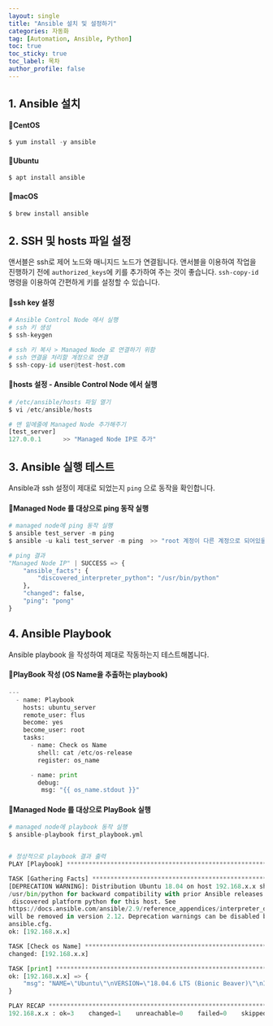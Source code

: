 ```yaml
---
layout: single
title: "Ansible 설치 및 설정하기"
categories: 자동화
tag: [Automation, Ansible, Python]
toc: true
toc_sticky: true
toc_label: 목차
author_profile: false
---
```


## 1. Ansible 설치



#### 📜CentOS

```python
$ yum install -y ansible 
```



#### 📜Ubuntu

```python
$ apt install ansible
```



#### 📜macOS

```python
$ brew install ansible
```



## 2. SSH 및 hosts 파일 설정

앤서블은 ssh로 제어 노드와 매니지드 노드가 연결됩니다. 앤서블을 이용하여 작업을 진행하기 전에 `authorized_keys`에 키를 추가하여 주는 것이 좋습니다. `ssh-copy-id` 명령을 이용하여 간편하게 키를 설정할 수 있습니다.



#### 📜ssh key 설정

```python
# Ansible Control Node 에서 실행
# ssh 키 생성 
$ ssh-keygen

# ssh 키 복사 > Managed Node 로 연결하기 위함
# ssh 연결을 처리할 계정으로 연결 
$ ssh-copy-id user@test-host.com
```



#### 📜hosts 설정 - Ansible Control Node 에서 실행

```python
# /etc/ansible/hosts 파일 열기
$ vi /etc/ansible/hosts

# 맨 밑에줄에 Managed Node 추가해주기 
[test_server]
127.0.0.1      >> "Managed Node IP로 추가"
```



## 3. Ansible 실행 테스트

Ansible과 ssh 설정이 제대로 되었는지  `ping` 으로 동작을 확인합니다.



#### 📜Managed Node 를 대상으로 ping 동작 실행

```python
# managed node에 ping 동작 실행
$ ansible test_server -m ping
$ ansible -u kali test_server -m ping  >> "root 계정이 다른 계정으로 되어있을 경우 계정입력"

# ping 결과
"Managed Node IP" | SUCCESS => {
    "ansible_facts": {
        "discovered_interpreter_python": "/usr/bin/python"
    }, 
    "changed": false, 
    "ping": "pong"
} 
```



## 4. Ansible Playbook 

Ansible playbook 을 작성하여 제대로 작동하는지 테스트해봅니다. 



#### 📜PlayBook 작성 (OS Name을 추출하는 playbook)

```python
---
  - name: Playbook
    hosts: ubuntu_server
    remote_user: flus
    become: yes
    become_user: root
    tasks:
      - name: Check os Name  
        shell: cat /etc/os-release  
        register: os_name  

      - name: print
        debug:
         msg: "{{ os_name.stdout }}"
```



#### 📜Managed Node 를 대상으로 PlayBook 실행

```python
# managed node에 playbook 동작 실행
$ ansible-playbook first_playbook.yml


# 정상적으로 playbook 결과 출력
PLAY [Playbook] *****************************************************************************************

TASK [Gathering Facts] *****************************************************************************************
[DEPRECATION WARNING]: Distribution Ubuntu 18.04 on host 192.168.x.x should use /usr/bin/python3, but is using 
/usr/bin/python for backward compatibility with prior Ansible releases. A future Ansible release will default to using the
 discovered platform python for this host. See 
https://docs.ansible.com/ansible/2.9/reference_appendices/interpreter_discovery.html for more information. This feature 
will be removed in version 2.12. Deprecation warnings can be disabled by setting deprecation_warnings=False in 
ansible.cfg.
ok: [192.168.x.x]

TASK [Check os Name] *****************************************************************************************
changed: [192.168.x.x]

TASK [print] *****************************************************************************************
ok: [192.168.x.x] => {
    "msg": "NAME=\"Ubuntu\"\nVERSION=\"18.04.6 LTS (Bionic Beaver)\"\nID=ubuntu\nID_LIKE=debian\nPRETTY_NAME=\"Ubuntu 18.04.6 LTS\"\nVERSION_ID=\"18.04\"\nHOME_URL=\"https://www.ubuntu.com/\"\nSUPPORT_URL=\"https://help.ubuntu.com/\"\nBUG_REPORT_URL=\"https://bugs.launchpad.net/ubuntu/\"\nPRIVACY_POLICY_URL=\"https://www.ubuntu.com/legal/terms-and-policies/privacy-policy\"\nVERSION_CODENAME=bionic\nUBUNTU_CODENAME=bionic"
}

PLAY RECAP *****************************************************************************************
192.168.x.x : ok=3    changed=1    unreachable=0    failed=0    skipped=0    rescued=0    ignored=0 
```

